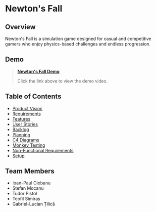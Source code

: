 # Newton's Fall

## Overview

Newton's Fall is a simulation game designed for casual and competitive gamers who enjoy physics-based challenges and endless progression.

## Demo

> **[Newton's Fall Demo](https://youtu.be/39t_U1C7apA)**
>
> Click the link above to view the demo video.

## Table of Contents

- [Product Vision](./docs/ProductVision.md)
- [Requirements](./docs/Requirements.md)
- [Features](./docs/Features.md)
- [User Stories](./docs/UserStories.md)
- [Backlog](./docs/Backlog.md)
- [Planning](./docs/Planning.md)
- [C4 Diagrams](./docs/C4_Diagrams.md)
- [Monkey Testing](./docs/MonkeyTest.md)
- [Non-Functional Requirements](./docs/Non-Functional_Requirements.md)
- [Setup](./docs/Setup.md)

## Team Members

- Ioan-Paul Ciobanu
- Stefan Mocanu
- Tudor Pistol
- Teofil Simiraș
- Gabriel-Lucian Țilică
